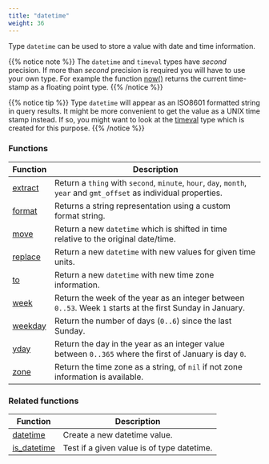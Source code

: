 ```yaml
---
title: "datetime"
weight: 36
---
```


Type `datetime` can be used to store a value with date and time information.

{{% notice note %}}
The `datetime` and `timeval` types have *second* precision. If more than *second* precision is required you will have to
use your own type. For example the function [now()](../../collection-api/now) returns the current time-stamp as a floating point type.
{{% /notice %}}

{{% notice tip %}}
Type `datetime` will appear as an ISO8601 formatted string in query results. It might be more convenient to get the value as a UNIX time stamp instead.
If so, you might want to look at the [timeval](../timeval) type which is created for this purpose.
{{% /notice %}}

### Functions

Function | Description
------ | -----------
[extract](../datetime/extract) | Return a `thing` with `second`, `minute`, `hour`, `day`, `month`, `year` and `gmt_offset` as individual properties.
[format](../datetime/format) | Returns a string representation using a custom format string.
[move](../datetime/move) | Return a new `datetime` which is shifted in time relative to the original date/time.
[replace](../datetime/replace) | Return a new `datetime` with new values for given time units.
[to](../datetime/to) | Return a new `datetime` with new time zone information.
[week](../datetime/week) | Return the week of the year as an integer between `0..53`. Week `1` starts at the first Sunday in January.
[weekday](../datetime/weekday) | Return the number of days (`0..6`) since the last Sunday.
[yday](../datetime/yday) | Return the day in the year as an integer value between `0..365` where the first of January is day `0`.
[zone](../datetime/zone) | Return the time zone as a string, of `nil` if not zone information is available.

### Related functions

Function | Description
------ | -----------
[datetime](../../collection-api/datetime) | Create a new datetime value.
[is_datetime](../../collection-api/is_datetime) | Test if a given value is of type datetime.
